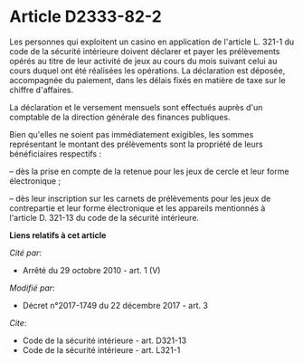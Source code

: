 # Article D2333-82-2

Les personnes qui exploitent un casino en application        de l'article L. 321-1 du code de la sécurité intérieure doivent
déclarer et payer les prélèvements opérés au titre de leur activité de jeux au cours du mois suivant celui au cours duquel
ont été réalisées les opérations. La déclaration est déposée, accompagnée du paiement, dans les délais fixés en matière de
taxe sur le chiffre d'affaires. 

La déclaration et le versement mensuels sont effectués auprès d'un comptable de la direction générale des finances
publiques. 

Bien qu'elles ne soient pas immédiatement exigibles, les sommes représentant le montant des prélèvements sont la propriété de
leurs bénéficiaires respectifs : 

– dès la prise en compte de la retenue pour les jeux de cercle et leur forme électronique ; 

– dès leur inscription sur les carnets de prélèvements pour les jeux de contrepartie et leur forme électronique et les
appareils mentionnés à l'article D. 321-13 du code de la sécurité intérieure.

**Liens relatifs à cet article**

_Cité par_:

  - Arrêté du 29 octobre 2010 - art. 1 (V)

_Modifié par_:

  - Décret n°2017-1749 du 22 décembre 2017 - art. 3

_Cite_:

  - Code de la sécurité intérieure - art. D321-13
  - Code de la sécurité intérieure - art. L321-1
